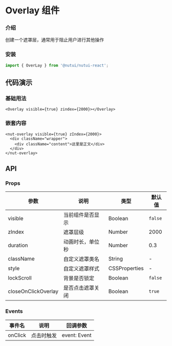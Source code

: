 # Overlay 组件

### 介绍

创建一个遮罩层，通常用于阻止用户进行其他操作

### 安装


``` javascript
import { OverLay } from '@nutui/nutui-react';
```

## 代码演示

### 基础用法

```tsx
<Overlay visible={true} zindex={2000}></Overlay>
```

### 嵌套内容

```tsx
<nut-overlay visible={true} zIndex={2000}>
  <div className="wrapper">
    <div className="content">这里是正文</div>
  </div>
</nut-overlay>
```

## API

### Props

| 参数                   | 说明             | 类型           | 默认值 |
| ---------------------- | ---------------- | -------------- | ------ |
| visible                   | 当前组件是否显示 | Boolean        | `false`  |
| zIndex                | 遮罩层级         | Number | 2000   |
| duration               | 动画时长，单位秒 | Number | 0.3    |
| className          | 自定义遮罩类名   | String         | -      |
| style          | 自定义遮罩样式   | CSSProperties  | -      |
| lockScroll          | 背景是否锁定   | Boolean  | `false`     |
| closeOnClickOverlay | 是否点击遮罩关闭 | Boolean        | `true`   |

### Events

| 事件名 | 说明       | 回调参数     |
| ------ | ---------- | ------------ |
| onClick  | 点击时触发 | event: Event |
